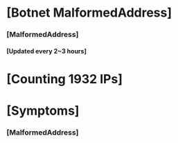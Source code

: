 # [Botnet MalformedAddress]
### [MalformedAddress]
#### [Updated every 2~3 hours]

# [Counting 1932 IPs]

# [Symptoms] 
###   [MalformedAddress]
